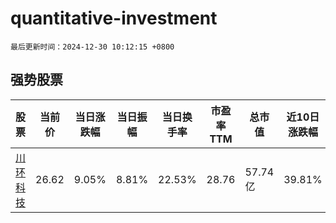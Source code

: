 # quantitative-investment

`最后更新时间：2024-12-30 10:12:15 +0800`

## 强势股票

|股票|当前价|当日涨跌幅|当日振幅|当日换手率|市盈率TTM|总市值|近10日涨跌幅|
|----|----|----|----|----|----|----|----|
|[川环科技](https://xueqiu.com/S/SZ300547)|26.62|9.05%|8.81%|22.53%|28.76|57.74亿|39.81%|
